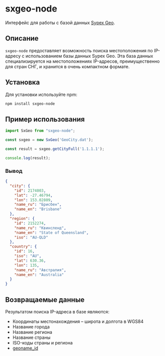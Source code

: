 # sxgeo-node

Интерфейс для работы с базой данных [Sypex Geo](http://sypexgeo.net/ru/about/).

## Описание

`sxgeo-node` предоставляет возможность поиска местоположения по IP-адресу с использованием базы данных Sypex Geo. Эта база данных специализируется на местоположениях IP-адресов, преимущественно для стран СНГ, и хранится в очень компактном формате.

## Установка

Для установки используйте npm:

```bash
npm install sxgeo-node
```

## Пример использования

```javascript
import SxGeo from "sxgeo-node";

const sxgeo = new SxGeo('GeoCity.dat');

const result = sxgeo.getCityFull('1.1.1.1');

console.log(result);
```

### Вывод

```json
{
  "city": {
    "id": 2174003,
    "lat": -27.46794,
    "lon": 153.02809,
    "name_ru": "Брисбен",
    "name_en": "Brisbane"
  },
  "region": {
    "id": 2152274,
    "name_ru": "Квинсленд",
    "name_en": "State of Queensland",
    "iso": "AU-QLD"
  },
  "country": {
    "id": 16,
    "iso": "AU",
    "lat": 630.36,
    "lon": 135,
    "name_ru": "Австралия",
    "name_en": "Australia"
  }
}
```

## Возвращаемые данные

Результатом поиска IP-адреса в базе являются:

- Координаты местонахождения – широта и долгота в WGS84
- Название города
- Название региона
- Название страны
- ISO-коды страны и региона
- [geoname_id](http://www.geonames.org/manual.html)